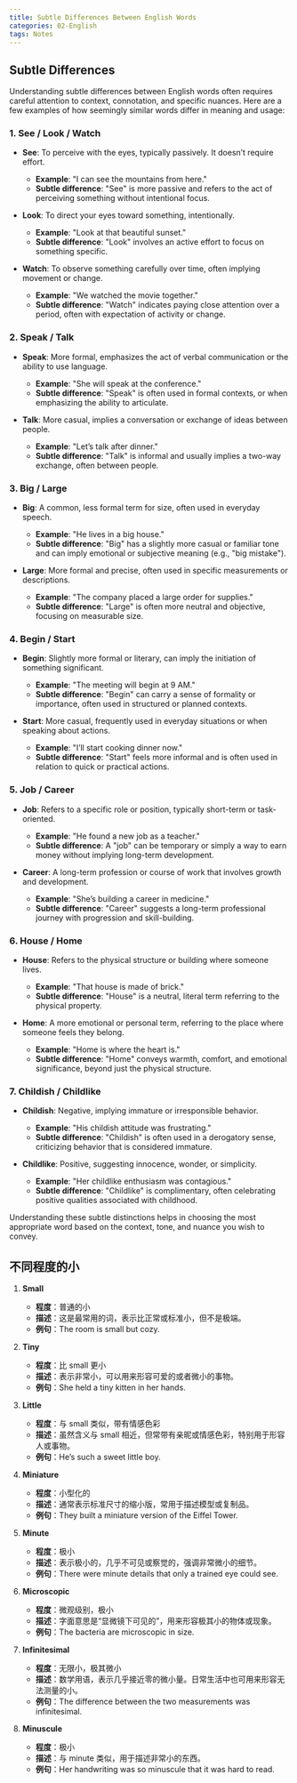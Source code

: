 ```yaml
---
title: Subtle Differences Between English Words
categories: 02-English
tags: Notes
---
```


## Subtle Differences

Understanding subtle differences between English words often requires careful attention to context, connotation, and specific nuances. Here are a few examples of how seemingly similar words differ in meaning and usage:

### 1. **See / Look / Watch**
- **See**: To perceive with the eyes, typically passively. It doesn’t require effort.
  - **Example**: "I can see the mountains from here."
  - **Subtle difference**: "See" is more passive and refers to the act of perceiving something without intentional focus.
  
- **Look**: To direct your eyes toward something, intentionally.
  - **Example**: "Look at that beautiful sunset."
  - **Subtle difference**: "Look" involves an active effort to focus on something specific.
  
- **Watch**: To observe something carefully over time, often implying movement or change.
  - **Example**: "We watched the movie together."
  - **Subtle difference**: "Watch" indicates paying close attention over a period, often with expectation of activity or change.

### 2. **Speak / Talk**
- **Speak**: More formal, emphasizes the act of verbal communication or the ability to use language.
  - **Example**: "She will speak at the conference."
  - **Subtle difference**: "Speak" is often used in formal contexts, or when emphasizing the ability to articulate.
  
- **Talk**: More casual, implies a conversation or exchange of ideas between people.
  - **Example**: "Let’s talk after dinner."
  - **Subtle difference**: "Talk" is informal and usually implies a two-way exchange, often between people.

### 3. **Big / Large**
- **Big**: A common, less formal term for size, often used in everyday speech.
  - **Example**: "He lives in a big house."
  - **Subtle difference**: "Big" has a slightly more casual or familiar tone and can imply emotional or subjective meaning (e.g., "big mistake").
  
- **Large**: More formal and precise, often used in specific measurements or descriptions.
  - **Example**: "The company placed a large order for supplies."
  - **Subtle difference**: "Large" is often more neutral and objective, focusing on measurable size.

### 4. **Begin / Start**
- **Begin**: Slightly more formal or literary, can imply the initiation of something significant.
  - **Example**: "The meeting will begin at 9 AM."
  - **Subtle difference**: "Begin" can carry a sense of formality or importance, often used in structured or planned contexts.
  
- **Start**: More casual, frequently used in everyday situations or when speaking about actions.
  - **Example**: "I’ll start cooking dinner now."
  - **Subtle difference**: "Start" feels more informal and is often used in relation to quick or practical actions.

### 5. **Job / Career**
- **Job**: Refers to a specific role or position, typically short-term or task-oriented.
  - **Example**: "He found a new job as a teacher."
  - **Subtle difference**: A "job" can be temporary or simply a way to earn money without implying long-term development.
  
- **Career**: A long-term profession or course of work that involves growth and development.
  - **Example**: "She’s building a career in medicine."
  - **Subtle difference**: "Career" suggests a long-term professional journey with progression and skill-building.

### 6. **House / Home**
- **House**: Refers to the physical structure or building where someone lives.
  - **Example**: "That house is made of brick."
  - **Subtle difference**: "House" is a neutral, literal term referring to the physical property.
  
- **Home**: A more emotional or personal term, referring to the place where someone feels they belong.
  - **Example**: "Home is where the heart is."
  - **Subtle difference**: "Home" conveys warmth, comfort, and emotional significance, beyond just the physical structure.

### 7. **Childish / Childlike**
- **Childish**: Negative, implying immature or irresponsible behavior.
  - **Example**: "His childish attitude was frustrating."
  - **Subtle difference**: "Childish" is often used in a derogatory sense, criticizing behavior that is considered immature.
  
- **Childlike**: Positive, suggesting innocence, wonder, or simplicity.
  - **Example**: "Her childlike enthusiasm was contagious."
  - **Subtle difference**: "Childlike" is complimentary, often celebrating positive qualities associated with childhood.

Understanding these subtle distinctions helps in choosing the most appropriate word based on the context, tone, and nuance you wish to convey.


## 不同程度的小

1. **Small**  
   - **程度**：普通的小  
   - **描述**：这是最常用的词，表示比正常或标准小，但不是极端。  
   - **例句**：The room is small but cozy.

2. **Tiny**  
   - **程度**：比 small 更小  
   - **描述**：表示非常小，可以用来形容可爱的或者微小的事物。  
   - **例句**：She held a tiny kitten in her hands.

3. **Little**  
   - **程度**：与 small 类似，带有情感色彩  
   - **描述**：虽然含义与 small 相近，但常带有亲昵或情感色彩，特别用于形容人或事物。  
   - **例句**：He’s such a sweet little boy.

4. **Miniature**  
   - **程度**：小型化的  
   - **描述**：通常表示标准尺寸的缩小版，常用于描述模型或复制品。  
   - **例句**：They built a miniature version of the Eiffel Tower.

5. **Minute**  
   - **程度**：极小  
   - **描述**：表示极小的，几乎不可见或察觉的，强调非常微小的细节。  
   - **例句**：There were minute details that only a trained eye could see.

6. **Microscopic**  
   - **程度**：微观级别，极小  
   - **描述**：字面意思是“显微镜下可见的”，用来形容极其小的物体或现象。  
   - **例句**：The bacteria are microscopic in size.

7. **Infinitesimal**  
   - **程度**：无限小，极其微小  
   - **描述**：数学用语，表示几乎接近零的微小量。日常生活中也可用来形容无法测量的小。  
   - **例句**：The difference between the two measurements was infinitesimal.

8. **Minuscule**  
   - **程度**：极小  
   - **描述**：与 minute 类似，用于描述非常小的东西。  
   - **例句**：Her handwriting was so minuscule that it was hard to read.
